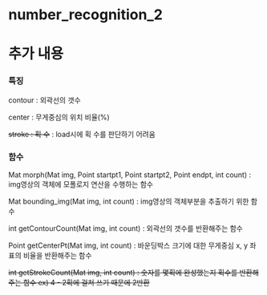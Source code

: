 # number_recognition_2
 
# 추가 내용

### 특징
contour : 외곽선의 갯수

center : 무게중심의 위치 비율(%)

~~stroke : 획 수~~ : load시에 획 수를 판단하기 어려움

### 함수
Mat morph(Mat img, Point startpt1, Point startpt2, Point endpt, int count) : img영상의 객체에 모폴로지 연산을 수행하는 함수

Mat bounding_img(Mat img, int count) : img영상의 객체부분을 추출하기 위한 함수

int getContourCount(Mat img, int count) : 외곽선의 갯수를 반환해주는 함수

Point getCenterPt(Mat img, int count) : 바운딩박스 크기에 대한 무게중심 x, y 좌표의 비율을 반환해주는 함수

~~int getStrokeCount(Mat img, int count) : 숫자를 몇획에 완성했는지 획수를 반환해주는 함수  ex) 4 - 2획에 걸쳐 쓰기 때문에 2반환~~
